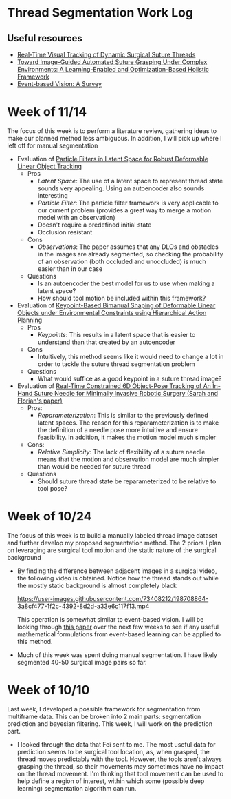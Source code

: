 # Thread Segmentation Work Log
## Useful resources
- [Real-Time Visual Tracking of Dynamic Surgical Suture Threads](https://ieeexplore.ieee.org/stamp/stamp.jsp?arnumber=8008771)
- [Toward Image-Guided Automated Suture Grasping Under Complex Environments: A Learning-Enabled and Optimization-Based Holistic Framework](https://ieeexplore.ieee.org/document/9664632)
- [Event-based Vision: A Survey](https://rpg.ifi.uzh.ch/docs/EventVisionSurvey.pdf)

# Week of 11/14
The focus of this week is to perform a literature review, gathering ideas to make our planned method less ambiguous. In addition, I will pick up where I left off for manual segmentation

- Evaluation of [Particle Filters in Latent Space for Robust Deformable Linear Object Tracking](https://ieeexplore.ieee.org/stamp/stamp.jsp?arnumber=9928322)
  - Pros
    - _Latent Space_: The use of a latent space to represent thread state sounds very appealing. Using an autoencoder also sounds interesting
    - _Particle Filter_: The particle filter framework is very applicable to our current problem (provides a great way to merge a motion model with an observation)
    - Doesn't require a predefined initial state
    - Occlusion resistant
  - Cons
    - _Observations_: The paper assumes that any DLOs and obstacles in the images are already segmented, so checking the probability of an observation (both occluded and unoccluded) is much easier than in our case
  - Questions
    - Is an autoencoder the best model for us to use when making a latent space?
    - How should tool motion be included within this framework?
- Evaluation of [Keypoint-Based Bimanual Shaping of Deformable Linear Objects under Environmental Constraints using Hierarchical Action Planning](https://arxiv.org/pdf/2110.08962.pdf)
  - Pros
    - _Keypoints_: This results in a latent space that is easier to understand than that created by an autoencoder
  - Cons
    - Intuitively, this method seems like it would need to change a lot in order to tackle the suture thread segmentation problem
  - Questions
    - What would suffice as a good keypoint in a suture thread image?
- Evaluation of [Real-Time Constrained 6D Object-Pose Tracking of An In-Hand Suture Needle for Minimally Invasive Robotic Surgery (Sarah and Florian's paper)](https://arxiv.org/pdf/2210.11973.pdf)
  - Pros:
    - _Reparameterization_: This is similar to the previously defined latent spaces. The reason for this reparameterization is to make the definition of a needle pose more intuitive and ensure feasibility. In addition, it makes the motion model much simpler
  - Cons:
    - _Relative Simplicity_: The lack of flexibility of a suture needle means that the motion and observation model are much simpler than would be needed for suture thread
  - Questions
    - Should suture thread state be reparameterized to be relative to tool pose?

# Week of 10/24
The focus of this week is to build a manually labeled thread image dataset and further develop my proposed segmentation method. The 2 priors I plan on leveraging are surgical tool motion and the static nature of the surgical background

- By finding the difference between adjacent images in a surgical video, the following video is obtained. Notice how the thread stands out while the mostly static background is almost completely black

  https://user-images.githubusercontent.com/73408212/198708864-3a8cf477-1f2c-4392-8d2d-a33e6c117f13.mp4
  
  This operation is somewhat similar to event-based vision. I will be looking through [this paper](https://rpg.ifi.uzh.ch/docs/EventVisionSurvey.pdf) over the next few weeks to see if any useful mathematical formulations from event-based learning can be applied to this method.
- Much of this week was spent doing manual segmentation. I have likely segmented 40-50 surgical image pairs so far.


# Week of 10/10
Last week, I developed a possible framework for segmentation from multiframe data. This can be broken into 2 main parts: segmentation prediction and bayesian filtering. This week, I will work on the prediction part.

- I looked through the data that Fei sent to me. The most useful data for prediction seems to be surgical tool location, as, when grasped, the thread moves predictably with the tool. However, the tools aren't always grasping the thread, so their movements may sometimes have no impact on the thread movement. I'm thinking that tool movement can be used to help define a region of interest, within which some (possible deep learning) segmentation algorithm can run.
